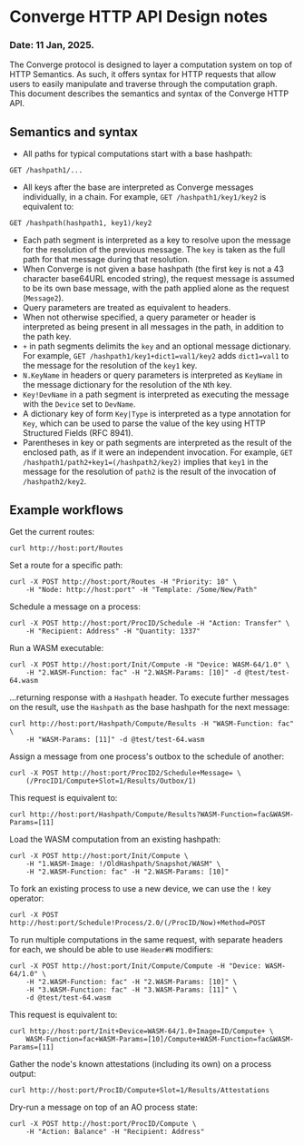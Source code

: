 # Converge HTTP API Design notes
### Date: 11 Jan, 2025.

The Converge protocol is designed to layer a computation system on top of
HTTP Semantics. As such, it offers syntax for HTTP requests that allow users to
easily manipulate and traverse through the computation graph. This document
describes the semantics and syntax of the Converge HTTP API.

## Semantics and syntax

- All paths for typical computations start with a base hashpath:
```
GET /hashpath1/...
```
- All keys after the base are interpreted as Converge messages individually, in 
a chain. For example, `GET /hashpath1/key1/key2` is equivalent to:
```
GET /hashpath(hashpath1, key1)/key2
```
- Each path segment is interpreted as a key to resolve upon the message for the
resolution of the previous message. The `key` is taken as the full path for
that message during that resolution.
- When Converge is not given a base hashpath (the first key is not a 43 character
base64URL encoded string), the request message is assumed to be its own base
message, with the path applied alone as the request (`Message2`).
- Query parameters are treated as equivalent to headers.
- When not otherwise specified, a query parameter or header is interpreted as
being present in all messages in the path, in addition to the path key.
- `+` in path segments delimits the `key` and an optional message dictionary. 
For example, `GET /hashpath1/key1+dict1=val1/key2` adds `dict1=val1` to the
message for the resolution of the `key1` key.
- `N.KeyName` in headers or query parameters is interpreted as `KeyName` in the
message dictionary for the resolution of the `N`th key.
- `Key!DevName` in a path segment is interpreted as executing the message with
the `Device` set to `DevName`.
- A dictionary key of form `Key|Type` is interpreted as a type annotation for
`Key`, which can be used to parse the value of the key using HTTP Structured
Fields (RFC 8941).
- Parentheses in key or path segments are interpreted as the result of the 
enclosed path, as if it were an independent invocation. For example, 
`GET /hashpath1/path2+key1=(/hashpath2/key2)` implies that `key1` in the 
message for the resolution of `path2` is the result of the invocation of 
`/hashpath2/key2`.

## Example workflows

Get the current routes:
```
curl http://host:port/Routes
```

Set a route for a specific path:
```
curl -X POST http://host:port/Routes -H "Priority: 10" \
    -H "Node: http://host:port" -H "Template: /Some/New/Path"
```

Schedule a message on a process:
```
curl -X POST http://host:port/ProcID/Schedule -H "Action: Transfer" \
    -H "Recipient: Address" -H "Quantity: 1337"
```

Run a WASM executable:
```
curl -X POST http://host:port/Init/Compute -H "Device: WASM-64/1.0" \
    -H "2.WASM-Function: fac" -H "2.WASM-Params: [10]" -d @test/test-64.wasm
```

...returning response with a `Hashpath` header. To execute further messages
on the result, use the `Hashpath` as the base hashpath for the next message:
```
curl http://host:port/Hashpath/Compute/Results -H "WASM-Function: fac" \
    -H "WASM-Params: [11]" -d @test/test-64.wasm
```

Assign a message from one process's outbox to the schedule of another:
```
curl -X POST http://host:port/ProcID2/Schedule+Message= \
    (/ProcID1/Compute+Slot=1/Results/Outbox/1)
```

This request is equivalent to:
```
curl http://host:port/Hashpath/Compute/Results?WASM-Function=fac&WASM-Params=[11]
```

Load the WASM computation from an existing hashpath:
```
curl -X POST http://host:port/Init/Compute \
    -H "1.WASM-Image: !/OldHashpath/Snapshot/WASM" \
    -H "2.WASM-Function: fac" -H "2.WASM-Params: [10]"
```

To fork an existing process to use a new device, we can use the `!` key operator:
```
curl -X POST http://host:port/Schedule!Process/2.0/(/ProcID/Now)+Method=POST
```

To run multiple computations in the same request, with separate headers for
each, we should be able to use `Header#N` modifiers:
```
curl -X POST http://host:port/Init/Compute/Compute -H "Device: WASM-64/1.0" \
    -H "2.WASM-Function: fac" -H "2.WASM-Params: [10]" \
    -H "3.WASM-Function: fac" -H "3.WASM-Params: [11]" \
    -d @test/test-64.wasm
```

This request is equivalent to:
```
curl http://host:port/Init+Device=WASM-64/1.0+Image=ID/Compute+ \
    WASM-Function=fac+WASM-Params=[10]/Compute+WASM-Function=fac&WASM-Params=[11]
```

Gather the node's known attestations (including its own) on a process output:
```
curl http://host:port/ProcID/Compute+Slot=1/Results/Attestations
```

Dry-run a message on top of an AO process state:
```
curl -X POST http://host:port/ProcID/Compute \
    -H "Action: Balance" -H "Recipient: Address"
```
